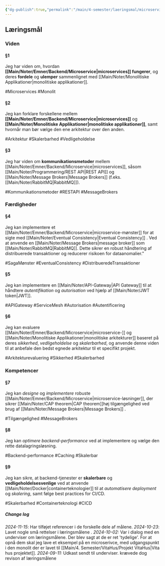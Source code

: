 ```yaml
---
{"dg-publish":true,"permalink":"/main/4-semester/laeringsmal/microservices-laeringsmal/","title":"Microservices Læringmål","created":"2024-09-11T11:41:52.839+02:00"}
---
```


## Læringsmål 

### Viden

#### §1
Jeg har viden om, hvordan **[[Main/Noter/Emner/Backend/Microservice\|microservices]] fungerer**, og deres **fordele** og **ulemper** sammenlignet med [[Main/Noter/Monolitiske Applikationer\|monolitiske applikationer]].

#Microservices #Monolit 
#### §2
Jeg kan forklare forskellene mellem **[[Main/Noter/Emner/Backend/Microservice\|microservices]]** og **[[Main/Noter/Monolitiske Applikationer\|monolitiske applikationer]]**, samt hvornår man bør vælge den ene arkitektur over den anden.

#Arkitektur #Skalerbarhed #Vedligeholdelse
#### §3
Jeg har viden om **kommunikationsmetoder** mellem [[Main/Noter/Emner/Backend/Microservice\|microservices]], såsom [[Main/Noter/Programmering/REST API\|REST API]]  og [[Main/Noter/Message Brokers\|Message Brokers]] (f.eks. [[Main/Noter/RabbitMQ\|RabbitMQ]]).

#Kommunikationsmetoder #RESTAPI #MessageBrokers
### Færdigheder

#### §4
Jeg kan implementere et [[Main/Noter/Emner/Backend/Microservice\|microservice-mønster]] for at sigte med [[Main/Noter/Eventual Consistency\|Eventual Consistency]] . Ved at anvende en [[Main/Noter/Message Brokers\|message broker]] som [[Main/Noter/RabbitMQ\|RabbitMQ]]. Dette sikrer en robust håndtering af distribuerede transaktioner og reducerer risikoen for dataanomalier."

#SagaMønster #EventualConsistency #DistribueredeTransaktioner
#### §5
Jeg kan implementere en [[Main/Noter/API-Gateway\|API Gateway]] til at håndtere  *autentifikation* og *autorisation* ved hjælp af [[Main/Noter/JWT token\|JWT]].

#APIGateway #ServiceMesh #Autorisation #Autentificering 
#### §6
Jeg kan evaluere [[Main/Noter/Emner/Backend/Microservice\|microservice-]] og [[Main/Noter/Monolitiske Applikationer\|monolitiske arkitekturer]] baseret på deres *sikkerhed*, *vedligeholdelse* og *skalerbarhed*, og anvende denne viden til at anbefale den bedst egnede arkitektur til et specifikt projekt.

#Arkitekturevaluering #Sikkerhed #Skalerbarhed

### Kompetencer

#### §7
Jeg kan *designe* og *implementere* robuste [[Main/Noter/Emner/Backend/Microservice\|microservice-løsninger]], der sikrer [[Main/Noter/CAP theorem\|CAP theorem]]høj tilgængelighed ved brug af [[Main/Noter/Message Brokers\|Message Brokers]] .

#Tilgængelighed #MessageBrokers
#### §8
Jeg kan *optimere backend-performance* ved at implementere og vælge den rette datalagringsløsning.

#Backend-performance #Caching #Skalerbar
#### §9
Jeg kan sikre, at backend-tjenester er **skalerbare** og **vedligeholdelsesvenlige** ved at anvende [[Main/Noter/Docker\|containerteknologier]] til at *automatisere deployment* og *skalering*, samt følge best practices for CI/CD.

#Skalerbarhed #Containerteknologi #CICD


##### Change log
*2024-11-15*: Har tilføjet referencer i de forskelle dele af målene.
*2024-10-23*: Lavet nogle små rettelser i læringsmålene .
*2024-10-02:* Var i dialog med en underviser om læringsmålene. Der blev sagt at de er ret 'tydelige'. For at opnå dem skal jeg lave et eksempel på en microserivce, med udgangspunkt i den monolit der er lavet til [[Main/4. Semester/VitaHus/Projekt VitaHus\|Vita hus projektet]].
*2024-09-11:* Udkast sendt til underviser. krævede dog revison af læringsmålene